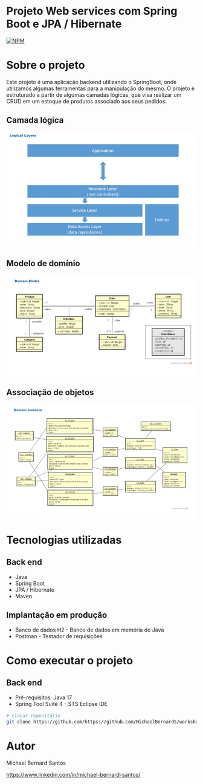 # Projeto Web services com Spring Boot e JPA / Hibernate
[![NPM](https://img.shields.io/badge/license-MIT-green)](https://github.com/MichaelBernardS/workshop-spring3-jpa/blob/main/LICENSE)

# Sobre o projeto

Este projeto é uma aplicação backend utilizando o SpringBoot, onde utilizamos algumas ferramentas para a manipulação do mesmo. O projeto é estruturado a partir de algumas camadas lógicas, que visa realizar um CRUD em um estoque de produtos associado aos seus pedidos. 

## Camada lógica
![Web 1](https://github.com/MichaelBernardS/Assets/blob/main/Camadas%20l%C3%B3gicas.png)

## Modelo de domínio
![Web 2](https://github.com/MichaelBernardS/Assets/blob/main/Modelo%20de%20dom%C3%ADnio.png)

## Associação de objetos
![Web 3](https://github.com/MichaelBernardS/Assets/blob/main/Associa%C3%A7%C3%A3o%20dos%20objetos.png)

# Tecnologias utilizadas
## Back end
- Java
- Spring Boot
- JPA / Hibernate
- Maven

## Implantação em produção
- Banco de dados H2 - Banco de dados em memória do Java
- Postman - Testador de requisições

# Como executar o projeto

## Back end
- Pré-requisitos: Java 17
- Spring Tool Suite 4 - STS Eclipse IDE

```bash
# clonar repositório
git clone https://github.com/https://github.com/MichaelBernardS/workshop-spring3-jpa.git
```

# Autor

Michael Bernard Santos

https://www.linkedin.com/in/michael-bernard-santos/
